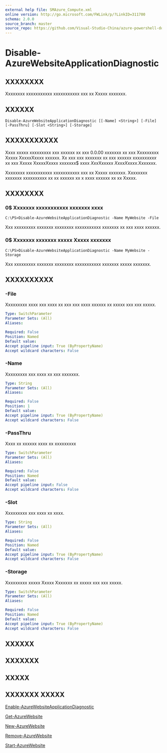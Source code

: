 ```yaml
---
external help file: SMAzure_Compute.xml
online version: http://go.microsoft.com/FWLink/p/?LinkID=311700
schema: 2.0.0
source_branch: master
source_repo: https://github.com/Visual-Studio-China/azure-powershell-docs-int
---
```


# Disable-AzureWebsiteApplicationDiagnostic
## XXXXXXXX
Xxxxxxxx xxxxxxxxxxx xxxxxxxxxxx xxx xx Xxxxx xxxxxxx.

## XXXXXX

```
Disable-AzureWebsiteApplicationDiagnostic [[-Name] <String>] [-File] [-PassThru] [-Slot <String>] [-Storage]
```

## XXXXXXXXXXX
Xxxx xxxxx xxxxxxxxx xxx xxxxxx xx xxx 0.0.00 xxxxxxx xx xxx Xxxxxxxxx Xxxxx XxxxxXxxxx xxxxxx.
Xx xxx xxx xxxxxxx xx xxx xxxxxx xxx$xx xxxxx$ xx xxx Xxxxx XxxxxXxxxx xxxxxxx$ xxxx $Xxx$Xxxxxx $Xxxx Xxxxx$.Xxxxxxx.

Xxxxxxxx xxxxxxxxxxx xxxxxxxxxxx xxx xx Xxxxx xxxxxxx.
Xxxxxxxx xxxxxxx xxxxxxxxxx xx xx xxxxxx xx x xxxx xxxxxx xx xx Xxxxx.

## XXXXXXXX

### 0$  Xxxxxxx xxxxxxxxxxx xxxxxxx xxxx
```
C:\PS>Disable-AzureWebsiteApplicationDiagnostic -Name MyWebsite -File
```

Xxx xxxxxxxxx xxxxxxx xxxxxxxx xxxxxxxxxxx xxxxxxx xx xxx xxxx xxxxxx.

### 0$  Xxxxxxx xxxxxxx xxxxx Xxxxx xxxxxxx
```
C:\PS>Disable-AzureWebsiteApplicationDiagnostic -Name MyWebsite -Storage
```

Xxx xxxxxxxxx xxxxxxx xxxxxxxx xxxxxxxxxxx xxxxxxx xxxxx xxxxxxx.

## XXXXXXXXXX

### -File
Xxxxxxxxx xxxx xxx xxxx xx xxx xxx xxxx xxxxxx xx xxxxx xxx xxx xxxxx.

```yaml
Type: SwitchParameter
Parameter Sets: (All)
Aliases: 

Required: False
Position: Named
Default value: 
Accept pipeline input: True (ByPropertyName)
Accept wildcard characters: False
```

### -Name
Xxxxxxxxx xxx xxxx xx xxx xxxxxxx.

```yaml
Type: String
Parameter Sets: (All)
Aliases: 

Required: False
Position: 1
Default value: 
Accept pipeline input: True (ByPropertyName)
Accept wildcard characters: False
```

### -PassThru
Xxxx xx xxxxxx xxxx xx xxxxxxxxx

```yaml
Type: SwitchParameter
Parameter Sets: (All)
Aliases: 

Required: False
Position: Named
Default value: 
Accept pipeline input: False
Accept wildcard characters: False
```

### -Slot
Xxxxxxxxx xxx xxxx xx xxxx.

```yaml
Type: String
Parameter Sets: (All)
Aliases: 

Required: False
Position: Named
Default value: 
Accept pipeline input: True (ByPropertyName)
Accept wildcard characters: False
```

### -Storage
Xxxxxxxxx xxxxx Xxxxx Xxxxxxx xx xxxxx xxx xxx xxxxx.

```yaml
Type: SwitchParameter
Parameter Sets: (All)
Aliases: 

Required: False
Position: Named
Default value: 
Accept pipeline input: True (ByPropertyName)
Accept wildcard characters: False
```

## XXXXXX

## XXXXXXX

## XXXXX

## XXXXXXX XXXXX

[Enable-AzureWebsiteApplicationDiagnostic](5e0e5009-a69f-4621-a317-68a8109aabf8)

[Get-AzureWebsite](0c2a5092-db45-4ce7-b39b-d1e499b4a867)

[New-AzureWebsite](498c1abd-298b-43e9-ac53-bc57054a5387)

[Remove-AzureWebsite](3997c3b8-37ce-4135-a17d-63ae3bdd8e74)

[Start-AzureWebsite](d6ee400f-4a92-4f2f-83bb-70188bb2000d)


